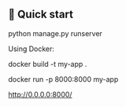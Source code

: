 ## 🚀 Quick start

python manage.py runserver

Using Docker:

docker build -t my-app .

docker run -p 8000:8000 my-app


http://0.0.0.0:8000/